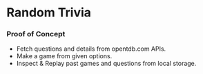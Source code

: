 # Random Trivia
### Proof of Concept
- Fetch questions and details from opentdb.com APIs.
- Make a game from given options.
- Inspect & Replay past games and questions from local storage.
